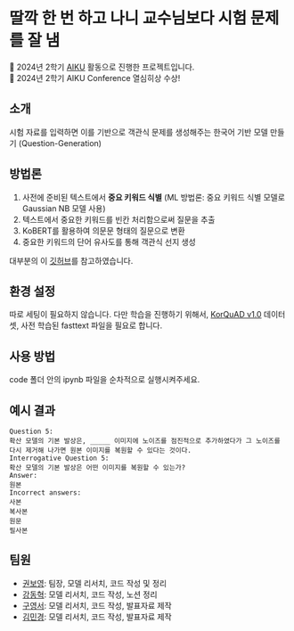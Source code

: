 # 딸깍 한 번 하고 나니 교수님보다 시험 문제를 잘 냄

📢 2024년 2학기 [AIKU](https://github.com/AIKU-Official) 활동으로 진행한 프로젝트입니다.   
🎉 2024년 2학기 AIKU Conference 열심히상 수상!

## 소개

시험 자료를 입력하면 이를 기반으로 객관식 문제를 생성해주는 한국어 기반 모델 만들기 (Question-Generation)

## 방법론

1. 사전에 준비된 텍스트에서 **중요 키워드 식별** (ML 방법론: 중요 키워드 식별 모델로 Gaussian NB 모델 사용)
2. 텍스트에서 중요한 키워드를 빈칸 처리함으로써 질문을 추출
3. KoBERT를 활용하여 의문문 형태의 질문으로 변환
4. 중요한 키워드의 단어 유사도를 통해 객관식 선지 생성
   
대부분의 이 [깃허브](https://github.com/KristiyanVachev/Question-Generation)를 참고하였습니다. 

## 환경 설정

따로 세팅이 필요하지 않습니다.
다만 학습을 진행하기 위해서, [KorQuAD v1.0](https://korquad.github.io/category/1.0_KOR.html) 데이터셋, 사전 학습된 fasttext 파일을 필요로 합니다.

## 사용 방법

code 폴더 안의 ipynb 파일을 순차적으로 실행시켜주세요.

## 예시 결과

```
Question 5:
확산 모델의 기본 발상은, _____ 이미지에 노이즈를 점진적으로 추가하였다가 그 노이즈를 다시 제거해 나가면 원본 이미지를 복원할 수 있다는 것이다.
Interrogative Question 5:
확산 모델의 기본 발상은 어떤 이미지를 복원할 수 있는가?
Answer:
원본
Incorrect answers:
사본
복사본
원문
필사본
```

## 팀원

- [권보영](https://github.com/iamnotwhale): 팀장, 모델 리서치, 코드 작성 및 정리
- [강동혁](https://github.com/cucumber5252): 모델 리서치, 코드 작성, 노션 정리
- [구영서](https://github.com/andless2004): 모델 리서치, 코드 작성, 발표자료 제작
- [김민경](): 모델 리서치, 코드 작성, 발표자료 제작
